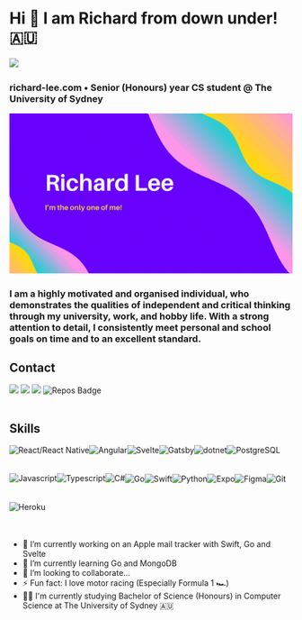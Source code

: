 # Hi 👋 I am Richard from down under! 🇦🇺

<img width="100px" src="https://encrypted-tbn0.gstatic.com/images?q=tbn:ANd9GcTohIB8DHvCODHEN2YneH6X6mUrTJ6J42WoAoMN8O_jZr2PPDjzOwcKjvk57W20DJDcJpA&usqp=CAU">

### richard-lee.com • Senior (Honours) year CS student @ The University of Sydney

<img src="https://raw.githubusercontent.com/richard875/richard875/master/banner.gif">
<br/>

### I am a highly motivated and organised individual, who demonstrates the qualities of independent and critical thinking through my university, work, and hobby life. With a strong attention to detail, I consistently meet personal and school goals on time and to an excellent standard.

## Contact

[<img src ="https://img.shields.io/badge/portfolio-web-%23.svg?&style=for-the-badge&logo=&logoColor=white%22">](https://richard-lee.com/)
[<img src ="https://img.shields.io/badge/Email-myemail-%23.svg?&color=yellow&style=for-the-badge&logo=&logoColor=white">](mailto:hello@richard-lee.com)
[<img src="https://img.shields.io/badge/linkedin-%230077B5.svg?&style=for-the-badge&logo=linkedin&logoColor=white" />](https://www.linkedin.com/in/richard875/)
![Repos Badge](https://badges.pufler.dev/repos/richard875?style=for-the-badge&color=red)
<br><br>

## Skills

<img align="left" alt="React/React Native" height="50px" src="https://cdn.svgporn.com/logos/react.svg" />
<img align="left" alt="Angular" height="50px" src="https://cdn.svgporn.com/logos/angular-icon.svg" />
<img align="left" alt="Svelte" height="50px" src="https://cdn.svgporn.com/logos/svelte-icon.svg" />
<img align="left" alt="Gatsby" height="50px" src="https://cdn.svgporn.com/logos/gatsby.svg" />
<img align="left" alt="dotnet" height="50px" src="https://cdn.svgporn.com/logos/dotnet.svg" />
<img align="left" alt="PostgreSQL" height="50px" src="https://cdn.svgporn.com/logos/postgresql.svg" />
<img align="left" alt="Javascript" height="50px" src="https://cdn.svgporn.com/logos/javascript.svg" />
<img align="left" alt="Typescript" height="50px" src="https://cdn.svgporn.com/logos/typescript-icon.svg" />
<img align="left" alt="C#" height="50px" src="https://cdn.svgporn.com/logos/c-sharp.svg" />

<br />
<br />
<br />

<img align="left" alt="Go" height="50px" src="https://cdn.svgporn.com/logos/go.svg" />
<img align="left" alt="Swift" height="50px" src="https://cdn.svgporn.com/logos/swift.svg" />
<img align="left" alt="Python" height="50px" src="https://cdn.svgporn.com/logos/python.svg" />
<img align="left" alt="Expo" height="50px" src="https://cdn.svgporn.com/logos/expo.svg" />
<img align="left" alt="Figma" height="50px" src="https://cdn.svgporn.com/logos/figma.svg" />
<img align="left" alt="Git" height="50px" src="https://cdn.svgporn.com/logos/git-icon.svg" />
<img align="left" alt="Heroku" height="50px" src="https://cdn.svgporn.com/logos/heroku-icon.svg" />

<br />
<br />
<br />
<br />
<br />
<br />

- 🔭 I’m currently working on an Apple mail tracker with Swift, Go and Svelte
- 🌱 I’m currently learning Go and MongoDB
- 👯 I’m looking to collaborate...
- ⚡ Fun fact: I love motor racing (Especially Formula 1 🏎️)
- 👨‍💻 I'm currently studying Bachelor of Science (Honours) in Computer Science at The University of Sydney 🇦🇺
